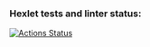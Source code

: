 ### Hexlet tests and linter status:
[![Actions Status](https://github.com/mychachos/frontend-project-46/workflows/hexlet-check/badge.svg)](https://github.com/mychachos/frontend-project-46/actions)